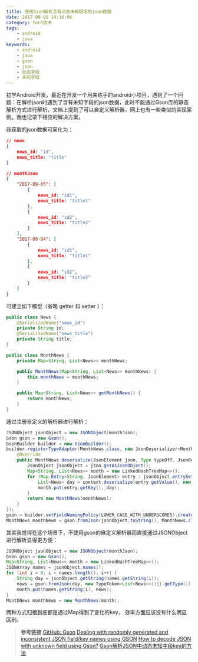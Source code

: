 ```yaml
---
title: 使用Gson解析含有动态未知键名的json数据
date: 2017-09-05 14:16:06
category: tech技术
tags:
    - android
    - java
keywords:
    - android
    - java
    - gson
    - json
    - 动态字段
    - 未知字段
---
```


初学Android开发，最近在开发一个用来练手的android小项目，遇到了一个问题：在解析json时遇到了含有未知字段的json数据，此时不能通过Gson库的静态解析方式进行解析。文档上提到了可以自定义解析器，网上也有一些类似的实现案例。我也记录下相应的解决方案。

我获取的json数据可简化为：

```json
// news
{
    news_id: "id",
    news_title: "title"
}
```

```json
// monthJson
{
    "2017-09-05": [
        {
            news_id: "id1",
            news_title: "title1"
        },
        {
            news_id: "id2",
            news_title: "title2"
        }
    ],
    "2017-09-04": [
        {
            news_id: "id1",
            news_title: "title1"
        },
        {
            news_id: "id2",
            news_title: "title2"
        }
    ]
}
```

可建立如下模型（省略 getter 和 setter ）：

```java
public class News {
    @SerializedName("news_id")
    private String id;
    @SerializedName("news_title")
    private String title;
}

public class MonthNews {
    private Map<String, List<News>> monthNews;

    public MonthNews(Map<String, List<News>> monthNews) {
        this.monthNews = monthNews;
    }

    public Map<String, List<News>> getMonthNews() {
        return monthNews;
    }
}
```

通过注册自定义的解析器进行解析：
```java
JSONObject jsonObject = new JSONObject(monthJson);
Gson gson = new Gson();
GsonBuilder builder = new GsonBuilder();
builder.registerTypeAdapter(MonthNews.class, new JsonDeserializer<MonthNews>() {
    @Override
    public MonthNews deserialize(JsonElement json, Type typeOfT, JsonDeserializationContext context) throws JsonParseException {
        JsonObject jsonObject = json.getAsJsonObject();
        Map<String, List<News>> month = new LinkedHashTreeMap<>();
        for (Map.Entry<String, JsonElement> entry : jsonObject.entrySet()) {
            List<News> day = context.deserialize(entry.getValue(), new TypeToken<List<News>>(){}.getType());
            month.put(entry.getKey(), day);
        }
        return new MonthNews(monthNews);
    }
});
gson = builder.setFieldNamingPolicy(LOWER_CASE_WITH_UNDERSCORES).create();
MonthNews monthNews = gson.fromJson(jsonObject.toString(), MonthNews.class);
```

其实我觉得在这个场景下，不使用gson的自定义解析器而直接通过JSONObject进行解析显得更方便：
```java
JSONObject jsonObject = new JSONObject(monthJson);
Gson gson = new Gson();
Map<String, List<News>> month = new LinkedHashTreeMap<>();
JSONArray names = jsonObject.names();
for (int i = 0; i < names.length(); i++) {
    String day = jsonObject.getString(names.getString(i));
    news = gson.fromJson(day, new TypeToken<List<News>>(){}.getType());
    month.put(names.getString(i), news);
}
MonthNews monthNews = new MonthNews(month);
```

两种方式归根到底都是通过Map得到了变化的key， 效率方面应该没有什么明显区别。

>__参考链接__
>[GitHub: Gson](https://github.com/google/gson/blob/master/UserGuide.md#custom-serialization-and-deserialization)
>[Dealing with randomly generated and inconsistent JSON field/key names using GSON](https://stackoverflow.com/questions/6455303/dealing-with-randomly-generated-and-inconsistent-json-field-key-names-using-gson/6460364#6460364)
>[How to decode JSON with unknown field using Gson?](https://stackoverflow.com/questions/20442265/how-to-decode-json-with-unknown-field-using-gson)
>[Gson解析JSON中动态未知字段key的方法](http://blog.csdn.net/Chaosminds/article/details/49049455)
<!--stackedit_data:
eyJoaXN0b3J5IjpbMjAyOTE0MTM0Ml19
-->